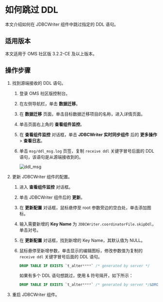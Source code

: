 # 如何跳过 DDL

本文介绍如何在 JDBCWriter 组件中跳过指定的 DDL 语句。

## 适用版本

本文适用于 OMS 社区版 3.2.2-CE 及以上版本。

## 操作步骤

1. 找到源端接收的 DDL 语句。

   1. 登录 OMS 社区版控制台。

   2. 在左侧导航栏，单击 **数据迁移**。

   3. 在 **数据迁移** 页面，单击目标数据迁移项目的名称，进入详情页面。

   4. 单击页面右上角的 **查看组件监控**。

   5. 在 **查看组件监控** 对话框，单击 **JDBCWriter 实时同步组件** 后的 **更多操作** > **查看日志**。

   6. 单击 `msg/ddl_msg.log` 页签，复制 `receive ddl` 关键字冒号后面的 DDL 语句，该语句是从源端接收到的。

      ![ddl_msg](https://obbusiness-private.oss-cn-shanghai.aliyuncs.com/doc/img/oms/oms-enterprise/ddl_msg1.png)

2. 更新 JDBCWriter 组件的配置。

   1. 进入 **查看组件监控** 对话框。

   2. 单击 JDBCWriter 组件后的 **更新**。

   3. 在 **更新配置** 对话框，鼠标悬停至 root 参数旁边的空白处，单击添加图标。

   4. 输入需要新增的 **Key Name** 为 `JDBCWriter.coordinatorFile.skipDdl`，单击对号。

   5. 在 **更新配置** 对话框，找到新增的 Key Name，其默认值为 NULL。

   6. 鼠标悬停至新增参数，单击显示的编辑图标，修改参数值为复制的 `receive ddl` 关键字冒号后面的 DDL 语句。

      ```sql
      DROP TABLE IF EXISTS `t_alter****` /* generated by server */
      ```

      如果有多个 DDL 语句想跳过，使用 \& 符号隔开，如下所示：

      ```sql
      DROP TABLE IF EXISTS `t_alter****` /* generated by server */&DROP TABLE IF EXISTS `t1_alter****`
      ```

3. 重启 JDBCWriter 组件。
